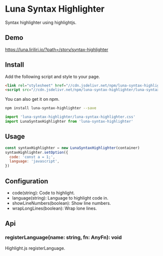 # Luna Syntax Highlighter

Syntax highlighter using highlightjs.

## Demo

https://luna.liriliri.io/?path=/story/syntax-highlighter

## Install

Add the following script and style to your page.

```html
<link rel="stylesheet" href="//cdn.jsdelivr.net/npm/luna-syntax-highlighter/luna-syntax-highlighter.css" />
<script src="//cdn.jsdelivr.net/npm/luna-syntax-highlighter/luna-syntax-highlighter.js"></script>
```

You can also get it on npm.

```bash
npm install luna-syntax-highlighter --save
```

```javascript
import 'luna-syntax-highlighter/luna-syntax-highlighter.css'
import LunaSyntaxHighlighter from 'luna-syntax-highlighter'
```

## Usage

```javascript
const syntaxHighlighter = new LunaSyntaxHighlighter(container)
syntaxHighlighter.setOption({
  code: 'const a = 1;',
  language: 'javascript',
})
```

## Configuration

* code(string): Code to highlight.
* language(string): Language to highlight code in.
* showLineNumbers(boolean): Show line numbers.
* wrapLongLines(boolean): Wrap lone lines.

## Api

### registerLanguage(name: string, fn: AnyFn): void

Highlight.js registerLanguage.
